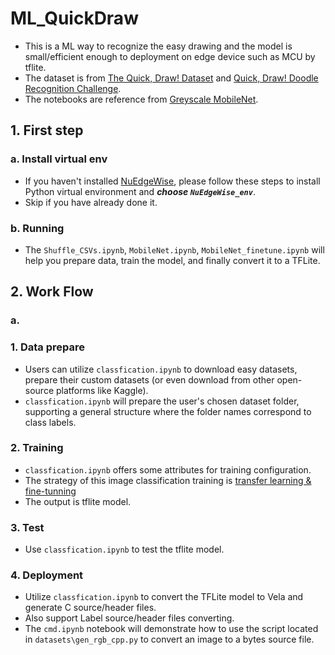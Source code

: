 # ML_QuickDraw
- This is a ML way to recognize the easy drawing and the model is small/efficient enough to deployment on edge device such as MCU by tflite. 
- The dataset is from [The Quick, Draw! Dataset](https://github.com/googlecreativelab/quickdraw-dataset/tree/master) and [Quick, Draw! Doodle Recognition Challenge](https://www.kaggle.com/competitions/quickdraw-doodle-recognition/overview).
- The notebooks are reference from [Greyscale MobileNet](https://www.kaggle.com/code/gaborfodor/greyscale-mobilenet-lb-0-892).

## 1. First step
### a. Install virtual env  
- If you haven't installed [NuEdgeWise](https://github.com/OpenNuvoton/NuEdgeWise), please follow these steps to install Python virtual environment and ***choose `NuEdgeWise_env`***.
- Skip if you have already done it.
### b. Running
- The `Shuffle_CSVs.ipynb`, `MobileNet.ipynb`, `MobileNet_finetune.ipynb` will help you prepare data, train the model, and finally convert it to a TFLite.

## 2. Work Flow
### a.
### 1. Data prepare
- Users can utilize `classfication.ipynb` to download easy datasets, prepare their custom datasets (or even download from other open-source platforms like Kaggle).
- `classfication.ipynb` will prepare the user's chosen dataset folder, supporting a general structure where the folder names correspond to class labels.

### 2. Training
- `classfication.ipynb` offers some attributes for training configuration.
- The strategy of this image classification training is [transfer learning & fine-tunning](https://www.tensorflow.org/tutorials/images/transfer_learning)
- The output is tflite model.

### 3. Test
- Use `classfication.ipynb` to test the tflite model.

### 4. Deployment
- Utilize `classfication.ipynb` to convert the TFLite model to Vela and generate C source/header files.
- Also support Label source/header files converting.
- The `cmd.ipynb` notebook will demonstrate how to use the script located in `datasets\gen_rgb_cpp.py` to convert an image to a bytes source file.

